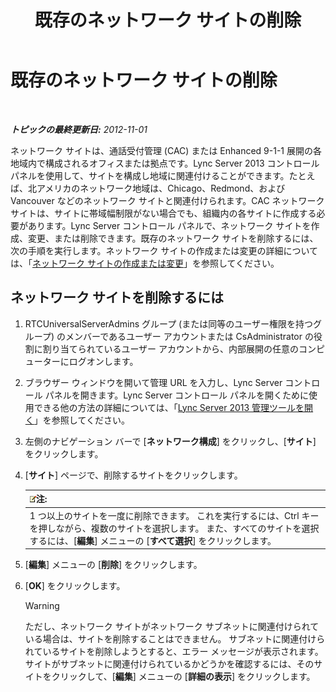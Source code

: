 ﻿---
title: 既存のネットワーク サイトの削除
TOCTitle: 既存のネットワーク サイトの削除
ms:assetid: 2762149b-3572-4513-b838-beda7fa9e81e
ms:mtpsurl: https://technet.microsoft.com/ja-jp/library/JJ688001(v=OCS.15)
ms:contentKeyID: 49886883
ms.date: 05/19/2016
mtps_version: v=OCS.15
ms.translationtype: HT
---

# 既存のネットワーク サイトの削除

 

_**トピックの最終更新日:** 2012-11-01_

ネットワーク サイトは、通話受付管理 (CAC) または Enhanced 9-1-1 展開の各地域内で構成されるオフィスまたは拠点です。Lync Server 2013 コントロール パネルを使用して、サイトを構成し地域に関連付けることができます。たとえば、北アメリカのネットワーク地域は、Chicago、Redmond、および Vancouver などのネットワーク サイトと関連付けられます。CAC ネットワーク サイトは、サイトに帯域幅制限がない場合でも、組織内の各サイトに作成する必要があります。Lync Server コントロール パネルで、ネットワーク サイトを作成、変更、または削除できます。既存のネットワーク サイトを削除するには、次の手順を実行します。ネットワーク サイトの作成または変更の詳細については、「[ネットワーク サイトの作成または変更](lync-server-2013-creating-or-modifying-network-sites.md)」を参照してください。

## ネットワーク サイトを削除するには

1.  RTCUniversalServerAdmins グループ (または同等のユーザー権限を持つグループ) のメンバーであるユーザー アカウントまたは CsAdministrator の役割に割り当てられているユーザー アカウントから、内部展開の任意のコンピューターにログオンします。

2.  ブラウザー ウィンドウを開いて管理 URL を入力し、Lync Server コントロール パネルを開きます。Lync Server コントロール パネルを開くために使用できる他の方法の詳細については、「[Lync Server 2013 管理ツールを開く](lync-server-2013-open-lync-server-administrative-tools.md)」を参照してください。

3.  左側のナビゲーション バーで \[**ネットワーク構成**\] をクリックし、\[**サイト**\] をクリックします。

4.  \[**サイト**\] ページで、削除するサイトをクリックします。
    
    <table>
    <thead>
    <tr class="header">
    <th><img src="images/Gg412781.note(OCS.15).gif" title="note" alt="note" />注:</th>
    </tr>
    </thead>
    <tbody>
    <tr class="odd">
    <td>1 つ以上のサイトを一度に削除できます。 これを実行するには、Ctrl キーを押しながら、複数のサイトを選択します。 また、すべてのサイトを選択するには、[<strong>編集</strong>] メニューの [<strong>すべて選択</strong>] をクリックします。</td>
    </tr>
    </tbody>
    </table>


5.  \[**編集**\] メニューの \[**削除**\] をクリックします。

6.  \[**OK**\] をクリックします。
    

    > [!WARNING]
    > ただし、ネットワーク サイトがネットワーク サブネットに関連付けられている場合は、サイトを削除することはできません。 サブネットに関連付けられているサイトを削除しようとすると、エラー メッセージが表示されます。 サイトがサブネットに関連付けられているかどうかを確認するには、そのサイトをクリックして、[<STRONG>編集</STRONG>] メニューの [<STRONG>詳細の表示</STRONG>] をクリックします。


